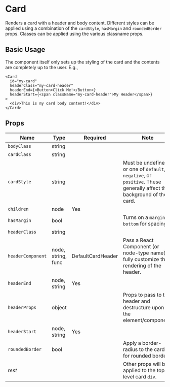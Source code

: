 # Card

Renders a card with a header and body content. Different styles can be applied using a combination of the `cardStyle`, `hasMargin` and `roundedBorder` props. Classes can be applied using the various classname props.

## Basic Usage

The component itself only sets up the styling of the card and the contents are completely up to the user. E.g.,
```
<Card
  id="my-card"
  headerClass="my-card-header"
  headerEnd={<Button>Click Me!</Button>}
  headerStart={<span className="my-card-header">My Header</span>}
>
  <div>This is my card body content!</div>
</Card>
```

## Props

| Name | Type | Required | Note |
--- | --- | --- | --- |
| `bodyClass` | string | |
| `cardClass` | string | |
| `cardStyle` | string | | Must be undefined or one of `default`, `negative`, or `positive`. These generally affect the background of the card.
| `children` | node | Yes |
| `hasMargin` | bool | | Turns on a `margin-bottom` for spacing.
| `headerClass` | string | |
| `headerComponent` | node, string, func | DefaultCardHeader | Pass a React Component (or node-type name) to fully customize the rendering of the header.
| `headerEnd` | node, string | Yes |
| `headerProps` | object | | Props to pass to the header and destructure upon the element/component.
| `headerStart` | node, string | Yes |
| `roundedBorder` | bool | | Apply a border-radius to the card for rounded borders.
| _rest_ | | | Other props will be applied to the top-level card `div`. |

